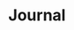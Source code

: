 ---
layout: journal
title: Journal
permalink: "/journal"
page_class: p-journal
draft: true
redirect_to:
  - /
barba-namespace: journal

heading: Journal
intro: Topics bridging people, art, and technology that I have **thoughts** about.
---